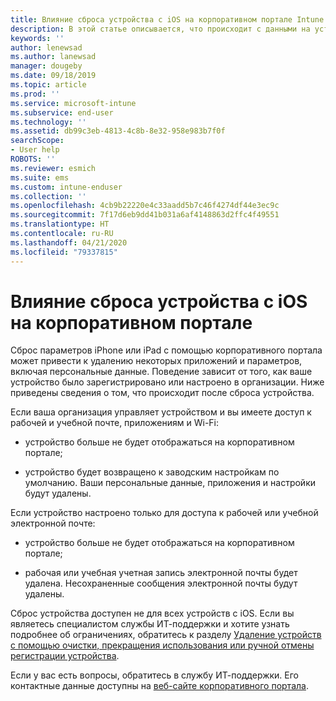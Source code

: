 ```yaml
---
title: Влияние сброса устройства c iOS на корпоративном портале Intune | Документация Майкрософт
description: В этой статье описывается, что происходит с данными на устройстве iOS после его сброса на корпоративном портале Intune.
keywords: ''
author: lenewsad
ms.author: lanewsad
manager: dougeby
ms.date: 09/18/2019
ms.topic: article
ms.prod: ''
ms.service: microsoft-intune
ms.subservice: end-user
ms.technology: ''
ms.assetid: db99c3eb-4813-4c8b-8e32-958e983b7f0f
searchScope:
- User help
ROBOTS: ''
ms.reviewer: esmich
ms.suite: ems
ms.custom: intune-enduser
ms.collection: ''
ms.openlocfilehash: 4cb9b22220e4c33aadd5b7c46f4274df44e3ec9c
ms.sourcegitcommit: 7f17d6eb9dd41b031a6af4148863d2ffc4f49551
ms.translationtype: HT
ms.contentlocale: ru-RU
ms.lasthandoff: 04/21/2020
ms.locfileid: "79337815"
---
```

# <a name="effects-of-company-portal-ios-device-reset"></a>Влияние сброса устройства с iOS на корпоративном портале 

Сброс параметров iPhone или iPad с помощью корпоративного портала может привести к удалению некоторых приложений и параметров, включая персональные данные. Поведение зависит от того, как ваше устройство было зарегистрировано или настроено в организации. Ниже приведены сведения о том, что происходит после сброса устройства.  

Если ваша организация управляет устройством и вы имеете доступ к рабочей и учебной почте, приложениям и Wi-Fi:

- устройство больше не будет отображаться на корпоративном портале;  

- устройство будет возвращено к заводским настройкам по умолчанию. Ваши персональные данные, приложения и настройки будут удалены.

Если устройство настроено только для доступа к рабочей или учебной электронной почте:

- устройство больше не будет отображаться на корпоративном портале;  

- рабочая или учебная учетная запись электронной почты будет удалена. Несохраненные сообщения электронной почты будут удалены.   

Сброс устройства доступен не для всех устройств с iOS. Если вы являетесь специалистом службы ИТ-поддержки и хотите узнать подробнее об ограничениях, обратитесь к разделу [Удаление устройств с помощью очистки, прекращения использования или ручной отмены регистрации устройства](https://docs.microsoft.com/intune/devices-wipe).  

Если у вас есть вопросы, обратитесь в службу ИТ-поддержки. Его контактные данные доступны на [веб-сайте корпоративного портала](https://go.microsoft.com/fwlink/?linkid=2010980).
